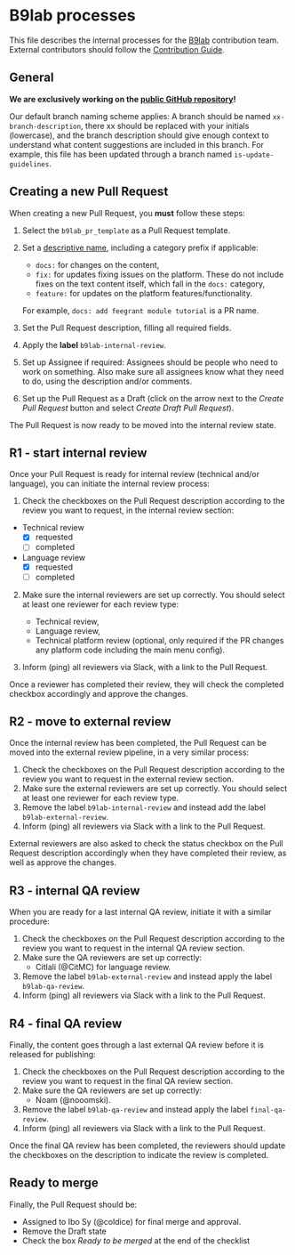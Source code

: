 # B9lab processes

This file describes the internal processes for the [B9lab](https://b9lab.com) contribution team. External contributors should follow the [Contribution Guide](../CONTRIBUTING.md).


## General

**We are exclusively working on the [public GitHub repository](https://github.com/cosmos/sdk-tutorials)!**

Our default branch naming scheme applies: A branch should be named `xx-branch-description`, there xx should be replaced with your initials (lowercase), and the branch description should give enough context to understand what content suggestions are included in this branch. For example, this file has been updated through a branch named `is-update-guidelines`.


## Creating a new Pull Request

When creating a new Pull Request, you **must** follow these steps:

1. Select the `b9lab_pr_template` as a Pull Request template.
2. Set a [descriptive name](https://cbea.ms/git-commit/), including a category prefix if applicable:
   * `docs:` for changes on the content,
   * `fix:` for updates fixing issues on the platform. These do not include fixes on the text content itself, which fall in the `docs:` category,
   * `feature:` for updates on the platform features/functionality.

   For example, `docs: add feegrant module tutorial` is a PR name.
3. Set the Pull Request description, filling all required fields.
4. Apply the **label** `b9lab-internal-review`.
5. Set up Assignee if required: Assignees should be people who need to work on something. Also make sure all assignees know what they need to do, using the description and/or comments.
6. Set up the Pull Request as a Draft (click on the arrow next to the _Create Pull Request_ button and select _Create Draft Pull Request_).


The Pull Request is now ready to be moved into the internal review state.


## R1 - start internal review

Once your Pull Request is ready for internal review (technical and/or language), you can initiate the internal review process:

1. Check the checkboxes on the Pull Request description according to the review you want to request, in the internal review section:

- Technical review
  - [x] requested
  - [ ] completed
- Language review
  - [x] requested
  - [ ] completed

2. Make sure the internal reviewers are set up correctly. You should select at least one reviewer for each review type:
   * Technical review,
   * Language review,
   * Technical platform review (optional, only required if the PR changes any platform code including the main menu config).

3. Inform (ping) all reviewers via Slack, with a link to the Pull Request.

Once a reviewer has completed their review, they will check the completed checkbox accordingly and approve the changes.


## R2 - move to external review

Once the internal review has been completed, the Pull Request can be moved into the external review pipeline, in a very similar process:

1. Check the checkboxes on the Pull Request description according to the review you want to request in the external review section.
2. Make sure the external reviewers are set up correctly. You should select at least one reviewer for each review type.
3. Remove the label `b9lab-internal-review` and instead add the label `b9lab-external-review`.
4. Inform (ping) all reviewers via Slack with a link to the Pull Request.

External reviewers are also asked to check the status checkbox on the Pull Request description accordingly when they have completed their review, as well as approve the changes.


## R3 - internal QA review

When you are ready for a last internal QA review, initiate it with a similar procedure:

1. Check the checkboxes on the Pull Request description according to the review you want to request in the internal QA review section.
2. Make sure the QA reviewers are set up correctly:
   * Citlali (@CitMC) for language review.
3. Remove the label `b9lab-external-review` and instead apply the label `b9lab-qa-review`.
4. Inform (ping) all reviewers via Slack with a link to the Pull Request.

## R4 - final QA review

Finally, the content goes through a last external QA review before it is released for publishing:

1. Check the checkboxes on the Pull Request description according to the review you want to request in the final QA review section.
2. Make sure the QA reviewers are set up correctly:
   * Noam (@nooomski).
3. Remove the label `b9lab-qa-review` and instead apply the label `final-qa-review`.
4. Inform (ping) all reviewers via Slack with a link to the Pull Request.

Once the final QA review has been completed, the reviewers should update the checkboxes on the description to indicate the review is completed.

## Ready to merge

Finally, the Pull Request should be:
- Assigned to Ibo Sy (@coldice) for final merge and approval.
- Remove the Draft state
- Check the box _Ready to be merged_ at the end of the checklist
